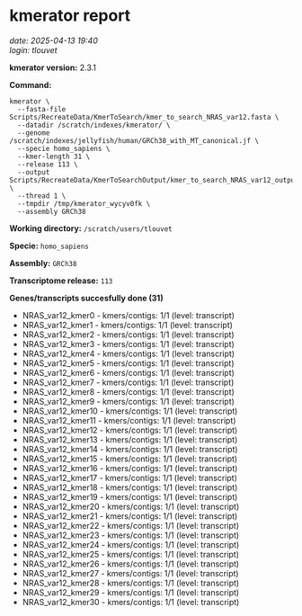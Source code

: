 # kmerator report
*date: 2025-04-13 19:40*  
*login: tlouvet*

**kmerator version:** 2.3.1

**Command:**

```
kmerator \
  --fasta-file Scripts/RecreateData/KmerToSearch/kmer_to_search_NRAS_var12.fasta \
  --datadir /scratch/indexes/kmerator/ \
  --genome /scratch/indexes/jellyfish/human/GRCh38_with_MT_canonical.jf \
  --specie homo_sapiens \
  --kmer-length 31 \
  --release 113 \
  --output Scripts/RecreateData/KmerToSearchOutput/kmer_to_search_NRAS_var12_output \
  --thread 1 \
  --tmpdir /tmp/kmerator_wycyv0fk \
  --assembly GRCh38
```

**Working directory:** `/scratch/users/tlouvet`

**Specie:** `homo_sapiens`

**Assembly:** `GRCh38`

**Transcriptome release:** `113`

**Genes/transcripts succesfully done (31)**

- NRAS_var12_kmer0 - kmers/contigs: 1/1 (level: transcript)
- NRAS_var12_kmer1 - kmers/contigs: 1/1 (level: transcript)
- NRAS_var12_kmer2 - kmers/contigs: 1/1 (level: transcript)
- NRAS_var12_kmer3 - kmers/contigs: 1/1 (level: transcript)
- NRAS_var12_kmer4 - kmers/contigs: 1/1 (level: transcript)
- NRAS_var12_kmer5 - kmers/contigs: 1/1 (level: transcript)
- NRAS_var12_kmer6 - kmers/contigs: 1/1 (level: transcript)
- NRAS_var12_kmer7 - kmers/contigs: 1/1 (level: transcript)
- NRAS_var12_kmer8 - kmers/contigs: 1/1 (level: transcript)
- NRAS_var12_kmer9 - kmers/contigs: 1/1 (level: transcript)
- NRAS_var12_kmer10 - kmers/contigs: 1/1 (level: transcript)
- NRAS_var12_kmer11 - kmers/contigs: 1/1 (level: transcript)
- NRAS_var12_kmer12 - kmers/contigs: 1/1 (level: transcript)
- NRAS_var12_kmer13 - kmers/contigs: 1/1 (level: transcript)
- NRAS_var12_kmer14 - kmers/contigs: 1/1 (level: transcript)
- NRAS_var12_kmer15 - kmers/contigs: 1/1 (level: transcript)
- NRAS_var12_kmer16 - kmers/contigs: 1/1 (level: transcript)
- NRAS_var12_kmer17 - kmers/contigs: 1/1 (level: transcript)
- NRAS_var12_kmer18 - kmers/contigs: 1/1 (level: transcript)
- NRAS_var12_kmer19 - kmers/contigs: 1/1 (level: transcript)
- NRAS_var12_kmer20 - kmers/contigs: 1/1 (level: transcript)
- NRAS_var12_kmer21 - kmers/contigs: 1/1 (level: transcript)
- NRAS_var12_kmer22 - kmers/contigs: 1/1 (level: transcript)
- NRAS_var12_kmer23 - kmers/contigs: 1/1 (level: transcript)
- NRAS_var12_kmer24 - kmers/contigs: 1/1 (level: transcript)
- NRAS_var12_kmer25 - kmers/contigs: 1/1 (level: transcript)
- NRAS_var12_kmer26 - kmers/contigs: 1/1 (level: transcript)
- NRAS_var12_kmer27 - kmers/contigs: 1/1 (level: transcript)
- NRAS_var12_kmer28 - kmers/contigs: 1/1 (level: transcript)
- NRAS_var12_kmer29 - kmers/contigs: 1/1 (level: transcript)
- NRAS_var12_kmer30 - kmers/contigs: 1/1 (level: transcript)
